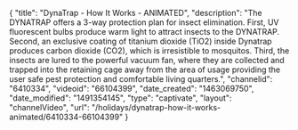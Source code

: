 {
    "title": "DynaTrap - How It Works - ANIMATED",
    "description": "The DYNATRAP offers a 3-way protection plan for insect elimination. First, UV fluorescent bulbs produce warm light to attract insects to the DYNATRAP. Second, an exclusive coating of titanium dioxide (TiO2) inside Dynatrap produces carbon dioxide (CO2), which is irresistible to mosquitos. Third, the insects are lured to the powerful vacuum fan, where they are collected and trapped into the retaining cage away from the area of usage providing the user safe pest protection and comfortable living quarters.",
    "channelid": "6410334",
    "videoid": "66104399",
    "date_created": "1463069750",
    "date_modified": "1491354145",
    "type": "captivate",
    "layout": "channelVideo",
    "url": "\/holidays\/dynatrap-how-it-works-animated\/6410334-66104399"
}